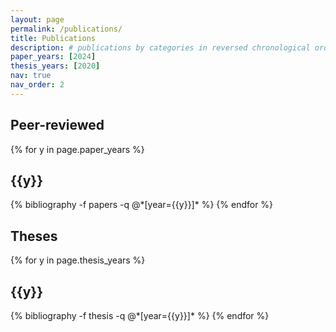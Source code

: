 ```yaml
---
layout: page
permalink: /publications/
title: Publications
description: # publications by categories in reversed chronological order. generated by jekyll-scholar.
paper_years: [2024]
thesis_years: [2020]
nav: true
nav_order: 2
---
```


<!-- _pages/publications.md -->
<div class="publications">
<h2>Peer-reviewed</h2>

{% for y in page.paper_years %}

   <h2 class="year">{{y}}</h2>
  {% bibliography -f papers -q @*[year={{y}}]* %}
{% endfor %}

<div class="publications">
<h2>Theses</h2>

{% for y in page.thesis_years %}

  <h2 class="year">{{y}}</h2>
  {% bibliography -f thesis -q @*[year={{y}}]* %}
{% endfor %}

</div>
